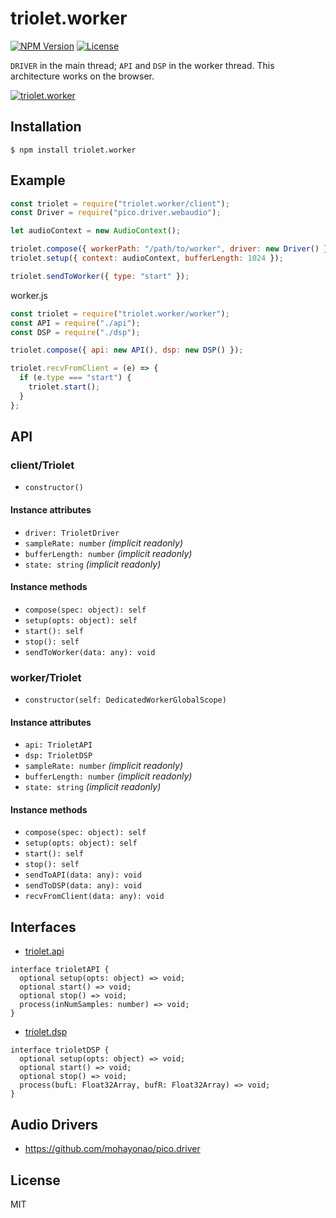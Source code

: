 # triolet.worker
[![NPM Version](http://img.shields.io/npm/v/triolet.worker.svg?style=flat-square)](https://www.npmjs.org/package/triolet.worker)
[![License](http://img.shields.io/badge/license-MIT-brightgreen.svg?style=flat-square)](http://mohayonao.mit-license.org/)

`DRIVER` in the main thread; `API` and `DSP` in the worker thread. This architecture works on the browser.

[![triolet.worker](https://raw.githubusercontent.com/wiki/mohayonao/triolet/images/triolet.worker.png)](https://github.com/mohayonao/triolet/tree/master/triolet.worker)

## Installation

```
$ npm install triolet.worker
```

## Example

```js
const triolet = require("triolet.worker/client");
const Driver = require("pico.driver.webaudio");

let audioContext = new AudioContext();

triolet.compose({ workerPath: "/path/to/worker", driver: new Driver() });
triolet.setup({ context: audioContext, bufferLength: 1024 });

triolet.sendToWorker({ type: "start" });
```

worker.js

```js
const triolet = require("triolet.worker/worker");
const API = require("./api");
const DSP = require("./dsp");

triolet.compose({ api: new API(), dsp: new DSP() });

triolet.recvFromClient = (e) => {
  if (e.type === "start") {
    triolet.start();
  }
};
```

## API
### client/Triolet
- `constructor()`

#### Instance attributes
- `driver: TrioletDriver`
- `sampleRate: number` _(implicit readonly)_
- `bufferLength: number` _(implicit readonly)_
- `state: string` _(implicit readonly)_

#### Instance methods
- `compose(spec: object): self`
- `setup(opts: object): self`
- `start(): self`
- `stop(): self`
- `sendToWorker(data: any): void`

### worker/Triolet
- `constructor(self: DedicatedWorkerGlobalScope)`

#### Instance attributes
- `api: TrioletAPI`
- `dsp: TrioletDSP`
- `sampleRate: number` _(implicit readonly)_
- `bufferLength: number` _(implicit readonly)_
- `state: string` _(implicit readonly)_

#### Instance methods
- `compose(spec: object): self`
- `setup(opts: object): self`
- `start(): self`
- `stop(): self`
- `sendToAPI(data: any): void`
- `sendToDSP(data: any): void`
- `recvFromClient(data: any): void`

## Interfaces

- [triolet.api](https://github.com/mohayonao/triolet/tree/master/triolet.api)

```
interface trioletAPI {
  optional setup(opts: object) => void;
  optional start() => void;
  optional stop() => void;
  process(inNumSamples: number) => void;
}
```

- [triolet.dsp](https://github.com/mohayonao/triolet/tree/master/triolet.dsp)

```
interface trioletDSP {
  optional setup(opts: object) => void;
  optional start() => void;
  optional stop() => void;
  process(bufL: Float32Array, bufR: Float32Array) => void;
}
```

## Audio Drivers

- https://github.com/mohayonao/pico.driver

## License

MIT
